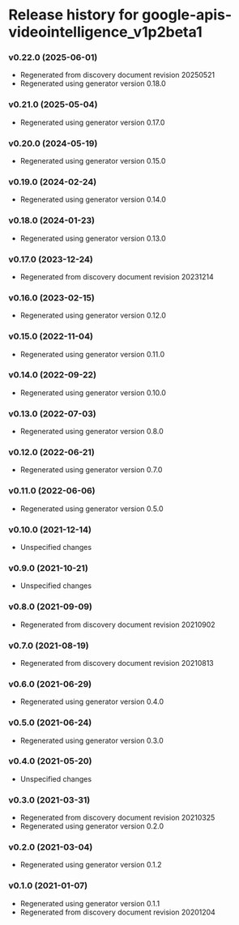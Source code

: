 # Release history for google-apis-videointelligence_v1p2beta1

### v0.22.0 (2025-06-01)

* Regenerated from discovery document revision 20250521
* Regenerated using generator version 0.18.0

### v0.21.0 (2025-05-04)

* Regenerated using generator version 0.17.0

### v0.20.0 (2024-05-19)

* Regenerated using generator version 0.15.0

### v0.19.0 (2024-02-24)

* Regenerated using generator version 0.14.0

### v0.18.0 (2024-01-23)

* Regenerated using generator version 0.13.0

### v0.17.0 (2023-12-24)

* Regenerated from discovery document revision 20231214

### v0.16.0 (2023-02-15)

* Regenerated using generator version 0.12.0

### v0.15.0 (2022-11-04)

* Regenerated using generator version 0.11.0

### v0.14.0 (2022-09-22)

* Regenerated using generator version 0.10.0

### v0.13.0 (2022-07-03)

* Regenerated using generator version 0.8.0

### v0.12.0 (2022-06-21)

* Regenerated using generator version 0.7.0

### v0.11.0 (2022-06-06)

* Regenerated using generator version 0.5.0

### v0.10.0 (2021-12-14)

* Unspecified changes

### v0.9.0 (2021-10-21)

* Unspecified changes

### v0.8.0 (2021-09-09)

* Regenerated from discovery document revision 20210902

### v0.7.0 (2021-08-19)

* Regenerated from discovery document revision 20210813

### v0.6.0 (2021-06-29)

* Regenerated using generator version 0.4.0

### v0.5.0 (2021-06-24)

* Regenerated using generator version 0.3.0

### v0.4.0 (2021-05-20)

* Unspecified changes

### v0.3.0 (2021-03-31)

* Regenerated from discovery document revision 20210325
* Regenerated using generator version 0.2.0

### v0.2.0 (2021-03-04)

* Regenerated using generator version 0.1.2

### v0.1.0 (2021-01-07)

* Regenerated using generator version 0.1.1
* Regenerated from discovery document revision 20201204

